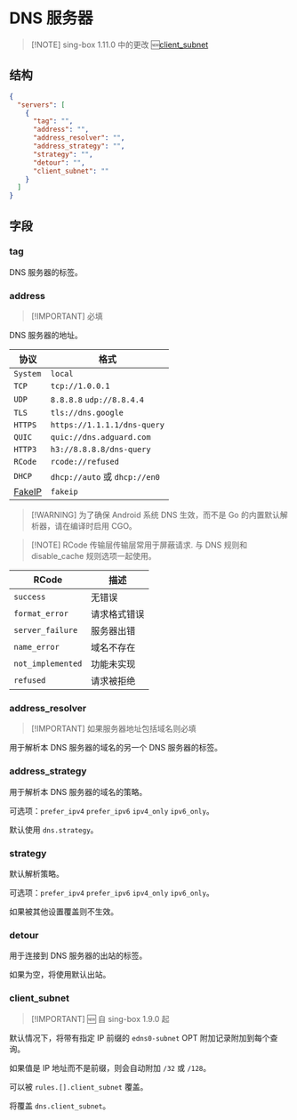 # DNS 服务器

> [!NOTE] sing-box 1.11.0 中的更改
> :new:[client_subnet](#client-subnet)

## 结构

```json
{
  "servers": [
    {
      "tag": "",
      "address": "",
      "address_resolver": "",
      "address_strategy": "",
      "strategy": "",
      "detour": "",
      "client_subnet": ""
    }
  ]
}
```

## 字段

### tag

DNS 服务器的标签。

### address

> [!IMPORTANT] 必填

DNS 服务器的地址。

| 协议               | 格式                          |
| ------------------ | ----------------------------- |
| `System`           | `local`                       |
| `TCP`              | `tcp://1.0.0.1`               |
| `UDP`              | `8.8.8.8` `udp://8.8.4.4`     |
| `TLS`              | `tls://dns.google`            |
| `HTTPS`            | `https://1.1.1.1/dns-query`   |
| `QUIC`             | `quic://dns.adguard.com`      |
| `HTTP3`            | `h3://8.8.8.8/dns-query`      |
| `RCode`            | `rcode://refused`             |
| `DHCP`             | `dhcp://auto` 或 `dhcp://en0` |
| [FakeIP](./fakeip) | `fakeip`                      |

> [!WARNING] 为了确保 Android 系统 DNS 生效，而不是 Go 的内置默认解析器，请在编译时启用 CGO。

> [!NOTE] RCode 传输层传输层常用于屏蔽请求. 与 DNS 规则和 disable_cache 规则选项一起使用。

| RCode             | 描述         |
| ----------------- | ------------ |
| `success`         | 无错误       |
| `format_error`    | 请求格式错误 |
| `server_failure`  | 服务器出错   |
| `name_error`      | 域名不存在   |
| `not_implemented` | 功能未实现   |
| `refused`         | 请求被拒绝   |

### address_resolver

> [!IMPORTANT] 如果服务器地址包括域名则必填

用于解析本 DNS 服务器的域名的另一个 DNS 服务器的标签。

### address_strategy

用于解析本 DNS 服务器的域名的策略。

可选项：`prefer_ipv4` `prefer_ipv6` `ipv4_only` `ipv6_only`。

默认使用 `dns.strategy`。

### strategy

默认解析策略。

可选项：`prefer_ipv4` `prefer_ipv6` `ipv4_only` `ipv6_only`。

如果被其他设置覆盖则不生效。

### detour

用于连接到 DNS 服务器的出站的标签。

如果为空，将使用默认出站。

### client_subnet

> [!IMPORTANT] 🆕 自 sing-box 1.9.0 起

默认情况下，将带有指定 IP 前缀的 `edns0-subnet` OPT 附加记录附加到每个查询。

如果值是 IP 地址而不是前缀，则会自动附加 `/32` 或 `/128`。

可以被 `rules.[].client_subnet` 覆盖。

将覆盖 `dns.client_subnet`。
